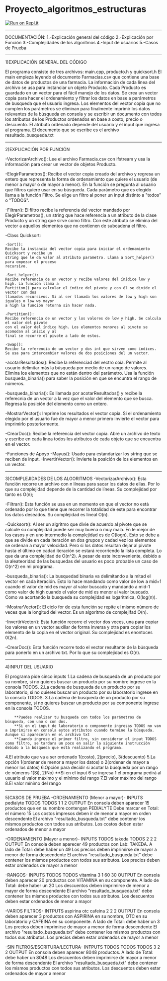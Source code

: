 # Proyecto_algoritmos_estructuras
[![Run on Repl.it](https://repl.it/badge/github/Javier-P-C/Proyecto_algoritmos_estructuras)](https://repl.it/github/Javier-P-C/Proyecto_algoritmos_estructuras)

-------------------------------------------------------------------
DOCUMENTACIÓN:
1.-Explicación general del código
2.-Explicación por Función
3.-Complejidades de los algoritmos
4.-Input de usuarios
5.-Casos de Prueba

-------------------------------------------------------------------

1)EXPLICACIÓN GENERAL DEL CÓDIGO

  El programa consiste de tres archivos: main.cpp, producto.h y quicksort.h
El main empieza leyendo el documento Farmacias.csv que contiene una base de datos de productos
de una farmacia. La información de cada línea del archivo se usa para instanciar un objeto 
Producto. Cada Producto es guardado en un vector para el fácil manejo de los datos. Se crea un 
vector copia para hacer el ordenamiento y filtrar los datos en base a parámetros de busqueda 
que el usuario ingresa. Los elementos del vector copia que no cumplen los parámetros se 
eliminan para finalmente imprimir los datos relevantes de la búsqueda en consola y se escribir
un documento con todos los atributos de los Productos ordenados en base a costo, precio o 
descuento. El atributo ordenado depende del usuario y el input que ingresa al programa.
  El documento que se escribe es el archivo resultado_busqueda.txt


-------------------------------------------------------------------

2)EXPLICACIÓN POR FUNCIÓN

  -VectorizarArchivo():
  Lee el archivo Farmacia.csv con ifstream y usa la información para crear un vector de 
  objetos Producto.

  -ElegirParametros():
  Recibe el vector copia creado del archivo y regresa un entero que representa la forma de 
  ordenamiento que quiere el usuario (de menor a mayor o de mayor a menor). En la función 
  se pregunta al usuario que filtros quiere usar en su búsqueda. Cada parámetro que es elegido 
  llama a la función Filtro. Se elige un filtro al poner un input distinto a "todos" o "TODOS".

  -Filtrar():
  El filtro recibe la referencia del vector mandado por ElegirParametros(), un string que 
  hace referencia a un atributo de la clase Producto y un string que sirve como filtro. Con 
  este atributo se elimina del vector a aquellos elementos que no contienen de subcadena el 
  filtro.

  -Class Quicksort:

    -Sort():
    Recibe la instancia del vector copia para iniciar el ordenamiento Quicksort y recibe un 
    string que le da valor al atributo parametro. Llama a Sort_helper() para empezar el proceso 
    recursivo.

    -Sort_helper():
    Recibe referencia de un vector y recibe valores del ínidice low y high. La función llama a 
    Partition() para calcular el índice del pivote y con él se divide el vector con dos 
    llamados recursivos. Si al ser llamada los valores de low y high son iguales o low ws mayor 
    a high la función retorna sin hacer nada.

    -Partition():
    Recibe referencia de un vector y los valores de low y high. Se calcula el valor del pivote 
    con el valor del índice high. Los elementos menores al pivote se acomodan al inicio y al 
    final se recorre el pivote a lado de estos.

    -Swap():
    Recibe la referencia de un vector y dos int que sirven como índices. Se usa para intercambiar valores de dos posiciones del un vector.

  -acotarResultados():
  Recibe la referenciad del vectro coía. Permite al usuario delimitar más la búsqueda por 
  medio de un rango de valores. Elimina los elementos que no están dentro del parámetro. Usa 
  la función busqueda_binaria() para saber la posición en que se encuntra el rango de 
  números.

  -busqueda_binaria():
  Es llamada por acotarResultados() y recibe la referecnia de un vector a la vez que el 
  valor del elemento que se busca. Regresa la posición del elemento como un entero.

  -MostrarVector():
  Imprime los resultados el vector copia. Si el ordenamiento elegido por el usuario fue de 
  mayor a menor primero invierte el vector para imprimirlo posteriormente.

  -CrearDoc():
  Recibe la referencia del vector copia. Abre un archivo de texto y escribe en cada línea 
  todos los atributos de cada objeto que se encuentra en el vector.

  -Funciones de Apoyo
      -Mayus(): Usado para estandarizar los string que se reciben de input.
      -InvertirVector(): Invierte la posición de los elementos en un vector.


-------------------------------------------------------------------

3)COMPLEJIDADES DE LOS ALGORITMOS
-VectorizarArchivo():
Esta función recorre un archivo con n líneas para sacar los datos de ellas. Por lo que su 
complejidad depende de la cantidad de líneas. Su complejidad por tanto es O(n);

-Filtrar():
Esta función se usa en un momento en que el vector no está ordenado por lo que tiene que 
recorrer la totalidad de este para encontrar los datos deseados. Su complejidad es lineal 
O(n).

-Quicksort():
Al ser un algritmo que divie de acuerdo al pivote que se calcule su complejidad puede ser 
muy buena o muy mala. En le mejor de los casos y en uno intermedio la complejidad es de 
O(logn). Esto se debe a que se divide en cada iteración en dos grupos y cadad vez los elementos se ordenan a mayor velocidad. Pero si los datos resultan dejar al pivote hasta el último en cadad iteración se estará recorriendo la lista completa. Lo que da una complejidad de O(n^2). A pesar de este inconveniente, debido a la aleateoridad de las busquedas del usuario es poco probable un caso de O(n^2) en mi programa.

-busqueda_binaria():
La busquedad binaria va delimitando a la mitad el vector en cada iteración. Esto lo hace 
mandando como valor de low a mid+1 cuando el valor de mid es mayor al valor buscado y 
mandando a mid-1 como valor de high cuando el valor de mid es menor al valor buscado. Como 
 va acortando la busqueda su complejidad es logaritmica, O(log(n)).

-MostrarVector():
El ciclo for de esta función se repite el mismo número de veces que la longitud del vector. 
Es un algoritmo de complejifad O(n).

-InvertirVector():
Esta función recorre el vector dos veces, una para copiar los valores en un vector auxiliar 
de forma inversa y otra para copiar los elemento de la copia en el vector original. Su 
complejidad es enontoces 0(2n).

-CrearDoc():
Esta función recorre todo el vector resultante de la búsqueda para ponerlo en un archivo 
txt. Por lo que su complejidad es O(n).


-------------------------------------------------------------------

4)INPUT DEL USUARIO

El programa pide cinco inputs
    1.La cadena de busqueda de un producto por su nombre, si no quieres buscar un producto por su nombre ingrese en la consola TODOS.
    2.La cadena de busqueda de un producto por su laboratorio, si no quieres buscar un producto por su laboratorio ingrese en la consola TODOS.
    3.La cadena de busqueda de un producto por su componente, si no quieres buscar un producto por su componente ingrese en la consola TODOS.
        
        **Puedes realizar tu busqueda con todos los parámetros de búsqueda, con uno o con dos.
        **Si en el input de laboratorio o componente ingresas TODOS no van a imprimirse en consola estos atributos cuando termine la búsqueda. Aunque sí apareceran en el archivo txt
        **Cuando ingrese el primer filtro, sin considerar el input TODOS como filtro, se tardara un poco en salir la siguiente instrucción debido a la búsqueda que está realizando el programa.

  4.El atributo que va a ser ordenado 1(costo), 2(precio), 3(descuento)
  5.La opción 1(ordenar de menor a mayor los datos) o 2(ordenar de mayor a menor los datos)
  6.Opción para decidir si acotar la búsqueda por un rango de números 1(Si), 2(No)
          **Si en el input 6 se ingresa 1 el programa pedirá al usuario el valor máximo y el mínimo del rango
  7.El valor máximo del rango
  8.El valor mínimo del rango

-------------------------------------------------------------------


5)CASOS DE PRUEBA
  -ORDENAMIENTO (Menor a mayor)-
    INPUTS
      pedialyte
      TODOS
      TODOS
      1
      1
      2
    OUTPUT
      En consola deben aparecer 15 productos que en su nombre contengan PEDIALYTE
      Debe marcar en Total: el número 15
      Los costos impresos deben ir de menor a mayor en orden descendente
      El archivo "resultado_busqueda.txt" debe contener los mismos productos con todos sus atributos. Los costos deben estar ordenados de menor a mayor

  -ORDENAMIENTO (Mayor a menor)-
    INPUTS
      TODOS
      takeda
      TODOS
      2
      2
      2
    OUTPUT
      En consola deben aparecer 49 productos con Lab: TAKEDA.
      A lado de Total: debe haber un 49
      Los precios deben imprimirse de mayor a menor de forma descendente
      El archivo "resultado_busqueda.txt" debe contener los mismos productos con todos sus atributos. Los precios deben estar ordenados de mayor a menor
  
  -RANGOS-
    INPUTS
      TODOS
      TODOS
      vitamina
      3
      1
      60
      30
    OUTPUT
      En consola deben aparecer 20 productos con VITAMINA en su componente.
      A lado de Total: debe haber un 20
      Los descuentos deben imprimirse de menor a mayor de forma descendente
      El archivo "resultado_busqueda.txt" debe contener los mismos productos con todos sus atributos. Los descuentos deben estar ordenados de menor a mayor
  
  -VARIOS FILTROS-
    INTPUTS
      aspirina
      otc
      cafeina
      2
      2
      2
    OUTPUT
      En consola deben aparecer 3 productos con ASPIRINA en su nombre, OTC en su laboratorio y CAFEINA en su componente.
      A lado de Total: debe haber un 3
      Los precios deben imprimirse de mayor a menor de forma descendente
      El archivo "resultado_busqueda.txt" debe contener los mismos productos con todos sus atributos. Los precios deben estar ordenados de mayor a menor

  -SIN FILTROS/ESCRITURA/LECTURA-
    INTPUTS
      TODOS
      TODOS
      TODOS
      3
      2
      2
    OUTPUT
      En consola deben aparecer 8048 productos.
      A lado de Total: debe haber un 8048
      Los descuentos deben imprimirse de mayor a menor de forma descendente
      El archivo "resultado_busqueda.txt" debe contener los mismos productos con todos sus atributos. Los descuentos deben estar ordenados de mayor a menor
